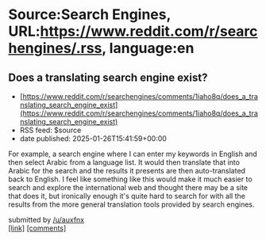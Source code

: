 # Source:Search Engines, URL:https://www.reddit.com/r/searchengines/.rss, language:en

## Does a translating search engine exist?
 - [https://www.reddit.com/r/searchengines/comments/1iaho8q/does_a_translating_search_engine_exist](https://www.reddit.com/r/searchengines/comments/1iaho8q/does_a_translating_search_engine_exist)
 - RSS feed: $source
 - date published: 2025-01-26T15:41:59+00:00

<!-- SC_OFF --><div class="md"><p>For example, a search engine where I can enter my keywords in English and then select Arabic from a language list. It would then translate that into Arabic for the search and the results it presents are then auto-translated back to English. I feel like something like this would make it much easier to search and explore the international web and thought there may be a site that does it, but ironically enough it&#39;s quite hard to search for with all the results from the more general translation tools provided by search engines.</p> </div><!-- SC_ON --> &#32; submitted by &#32; <a href="https://www.reddit.com/user/auxfnx"> /u/auxfnx </a> <br/> <span><a href="https://www.reddit.com/r/searchengines/comments/1iaho8q/does_a_translating_search_engine_exist/">[link]</a></span> &#32; <span><a href="https://www.reddit.com/r/searchengines/comments/1iaho8q/does_a_translating_search_engine_exist/">[comments]</a></span>

